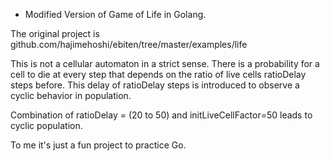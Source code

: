 * Modified Version of Game of Life in Golang. 

The original project is github.com/hajimehoshi/ebiten/tree/master/examples/life

This is not a cellular automaton in a strict sense. 
There is a probability for a cell to die at every step that depends 
on the ratio of live cells ratioDelay steps before. 
This delay of ratioDelay steps is introduced to observe a cyclic behavior in population. 

Combination of ratioDelay = (20 to 50) 
and initLiveCellFactor=50 leads to cyclic population.

To me it's just a fun project to practice Go.
